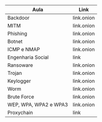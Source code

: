 | Aula | Link |
| --- | --- |
| Backdoor | link.onion |
| MITM | link.onion |
| Phishing | link.onion |
| Botnet | link.onion |
| ICMP e NMAP | link.onion |
| Engenharia Social | link |
| Ransoware | link.onion |
| Trojan | link.onion |
| Keylogger | link.onion |
| Worm | link.onion |
| Brute Force | link.onion |
| WEP, WPA, WPA2 e WPA3 | link.onion |
| Proxychain | link |
